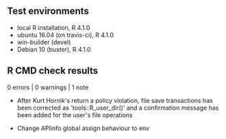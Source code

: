 ## Test environments
* local R installation, R 4.1.0
* ubuntu 16.04 (on travis-ci), R 4.1.0
* win-builder (devel)
* Debian 10 (buster), R 4.1.0

## R CMD check results

0 errors | 0 warnings | 1 note

* After Kurt Hornik's return a policy violation, file save transactions has been corrected as 'tools::R_user_dir()' and a confirmation message has been added for the user's file operations

* Change APIinfo global assign behaviour to env
